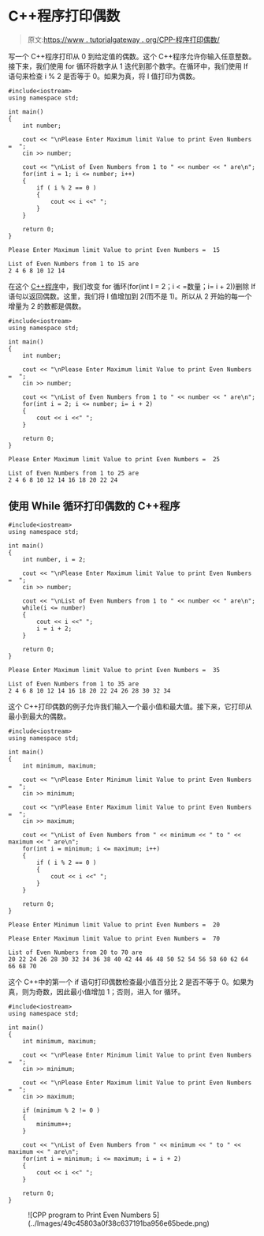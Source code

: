 # C++程序打印偶数

> 原文:[https://www . tutorialgateway . org/CPP-程序打印偶数/](https://www.tutorialgateway.org/cpp-program-to-print-even-numbers/)

写一个 C++程序打印从 0 到给定值的偶数。这个 C++程序允许你输入任意整数。接下来，我们使用 for 循环将数字从 1 迭代到那个数字。在循环中，我们使用 If 语句来检查 i % 2 是否等于 0。如果为真，将 I 值打印为偶数。

```
#include<iostream>
using namespace std;

int main()
{
	int number;

	cout << "\nPlease Enter Maximum limit Value to print Even Numbers =  ";
	cin >> number;

	cout << "\nList of Even Numbers from 1 to " << number << " are\n"; 
	for(int i = 1; i <= number; i++)
  	{
  		if ( i % 2 == 0 )
  		{
  			cout << i <<" ";
		}	
  	}

 	return 0;
}
```

```
Please Enter Maximum limit Value to print Even Numbers =  15

List of Even Numbers from 1 to 15 are
2 4 6 8 10 12 14 
```

在这个 [C++程序](https://www.tutorialgateway.org/cpp-programs/)中，我们改变 for 循环(for(int I = 2；i < =数量；i= i + 2))删除 If 语句以返回偶数。这里，我们将 I 值增加到 2(而不是 1)。所以从 2 开始的每一个增量为 2 的数都是偶数。

```
#include<iostream>
using namespace std;

int main()
{
	int number;

	cout << "\nPlease Enter Maximum limit Value to print Even Numbers =  ";
	cin >> number;

	cout << "\nList of Even Numbers from 1 to " << number << " are\n"; 
	for(int i = 2; i <= number; i= i + 2)
  	{
  		cout << i <<" ";
  	}

 	return 0;
}
```

```
Please Enter Maximum limit Value to print Even Numbers =  25

List of Even Numbers from 1 to 25 are
2 4 6 8 10 12 14 16 18 20 22 24 
```

## 使用 While 循环打印偶数的 C++程序

```
#include<iostream>
using namespace std;

int main()
{
	int number, i = 2;

	cout << "\nPlease Enter Maximum limit Value to print Even Numbers =  ";
	cin >> number;

	cout << "\nList of Even Numbers from 1 to " << number << " are\n"; 
	while(i <= number)
  	{
  		cout << i <<" ";
  		i = i + 2;
  	}

 	return 0;
}
```

```
Please Enter Maximum limit Value to print Even Numbers =  35

List of Even Numbers from 1 to 35 are
2 4 6 8 10 12 14 16 18 20 22 24 26 28 30 32 34 
```

这个 C++打印偶数的例子允许我们输入一个最小值和最大值。接下来，它打印从最小到最大的偶数。

```
#include<iostream>
using namespace std;

int main()
{
	int minimum, maximum;

	cout << "\nPlease Enter Minimum limit Value to print Even Numbers =  ";
	cin >> minimum;

	cout << "\nPlease Enter Maximum limit Value to print Even Numbers =  ";
	cin >> maximum;

	cout << "\nList of Even Numbers from " << minimum << " to " << maximum << " are\n"; 
	for(int i = minimum; i <= maximum; i++)
  	{
  		if ( i % 2 == 0 )
  		{
  			cout << i <<" ";
		}	
  	}

 	return 0;
}
```

```
Please Enter Minimum limit Value to print Even Numbers =  20

Please Enter Maximum limit Value to print Even Numbers =  70

List of Even Numbers from 20 to 70 are
20 22 24 26 28 30 32 34 36 38 40 42 44 46 48 50 52 54 56 58 60 62 64 66 68 70 
```

这个 C++中的第一个 if 语句打印偶数检查最小值百分比 2 是否不等于 0。如果为真，则为奇数，因此最小值增加 1；否则，进入 for 循环。

```
#include<iostream>
using namespace std;

int main()
{
	int minimum, maximum;

	cout << "\nPlease Enter Minimum limit Value to print Even Numbers =  ";
	cin >> minimum;

	cout << "\nPlease Enter Maximum limit Value to print Even Numbers =  ";
	cin >> maximum;

	if (minimum % 2 != 0 ) 
    {
    	minimum++;
    }

	cout << "\nList of Even Numbers from " << minimum << " to " << maximum << " are\n"; 
	for(int i = minimum; i <= maximum; i = i + 2)
  	{
  		cout << i <<" ";	
  	}

 	return 0;
}
```

<figure class="wp-block-image size-large">![CPP program to Print Even Numbers 5](../Images/49c45803a0f38c637191ba956e65bede.png)</figure>